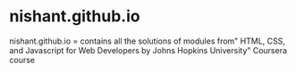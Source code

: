 # nishant.github.io
nishant.github.io = contains all the solutions of modules from" HTML, CSS, and Javascript for Web Developers by Johns Hopkins University" Coursera course
